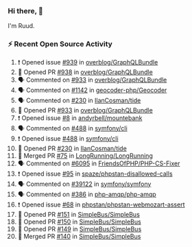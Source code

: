 ### Hi there, 👋

I'm Ruud.
 
### :zap: Recent Open Source Activity

<!--START_SECTION:activity-->
1. ❗️ Opened issue [#939](https://github.com/overblog/GraphQLBundle/issues/939) in [overblog/GraphQLBundle](https://github.com/overblog/GraphQLBundle)
2. 💪 Opened PR [#938](https://github.com/overblog/GraphQLBundle/pull/938) in [overblog/GraphQLBundle](https://github.com/overblog/GraphQLBundle)
3. 🗣 Commented on [#933](https://github.com/overblog/GraphQLBundle/issues/933) in [overblog/GraphQLBundle](https://github.com/overblog/GraphQLBundle)
4. 🗣 Commented on [#1142](https://github.com/geocoder-php/Geocoder/issues/1142) in [geocoder-php/Geocoder](https://github.com/geocoder-php/Geocoder)
5. 🗣 Commented on [#230](https://github.com/IlanCosman/tide/issues/230) in [IlanCosman/tide](https://github.com/IlanCosman/tide)
6. 💪 Opened PR [#933](https://github.com/overblog/GraphQLBundle/pull/933) in [overblog/GraphQLBundle](https://github.com/overblog/GraphQLBundle)
7. ❗️ Opened issue [#8](https://github.com/andyrbell/mountebank/issues/8) in [andyrbell/mountebank](https://github.com/andyrbell/mountebank)
8. 🗣 Commented on [#488](https://github.com/symfony/cli/issues/488) in [symfony/cli](https://github.com/symfony/cli)
9. ❗️ Opened issue [#488](https://github.com/symfony/cli/issues/488) in [symfony/cli](https://github.com/symfony/cli)
10. 💪 Opened PR [#230](https://github.com/IlanCosman/tide/pull/230) in [IlanCosman/tide](https://github.com/IlanCosman/tide)
11. 🎉 Merged PR [#75](https://github.com/LongRunning/LongRunning/pull/75) in [LongRunning/LongRunning](https://github.com/LongRunning/LongRunning)
12. 🗣 Commented on [#6095](https://github.com/FriendsOfPHP/PHP-CS-Fixer/issues/6095) in [FriendsOfPHP/PHP-CS-Fixer](https://github.com/FriendsOfPHP/PHP-CS-Fixer)
13. ❗️ Opened issue [#95](https://github.com/spaze/phpstan-disallowed-calls/issues/95) in [spaze/phpstan-disallowed-calls](https://github.com/spaze/phpstan-disallowed-calls)
14. 🗣 Commented on [#39122](https://github.com/symfony/symfony/issues/39122) in [symfony/symfony](https://github.com/symfony/symfony)
15. 🗣 Commented on [#386](https://github.com/php-amqp/php-amqp/issues/386) in [php-amqp/php-amqp](https://github.com/php-amqp/php-amqp)
16. ❗️ Opened issue [#68](https://github.com/phpstan/phpstan-webmozart-assert/issues/68) in [phpstan/phpstan-webmozart-assert](https://github.com/phpstan/phpstan-webmozart-assert)
17. 💪 Opened PR [#151](https://github.com/SimpleBus/SimpleBus/pull/151) in [SimpleBus/SimpleBus](https://github.com/SimpleBus/SimpleBus)
18. 💪 Opened PR [#150](https://github.com/SimpleBus/SimpleBus/pull/150) in [SimpleBus/SimpleBus](https://github.com/SimpleBus/SimpleBus)
19. 💪 Opened PR [#149](https://github.com/SimpleBus/SimpleBus/pull/149) in [SimpleBus/SimpleBus](https://github.com/SimpleBus/SimpleBus)
20. 🎉 Merged PR [#140](https://github.com/SimpleBus/SimpleBus/pull/140) in [SimpleBus/SimpleBus](https://github.com/SimpleBus/SimpleBus)
<!--END_SECTION:activity-->
